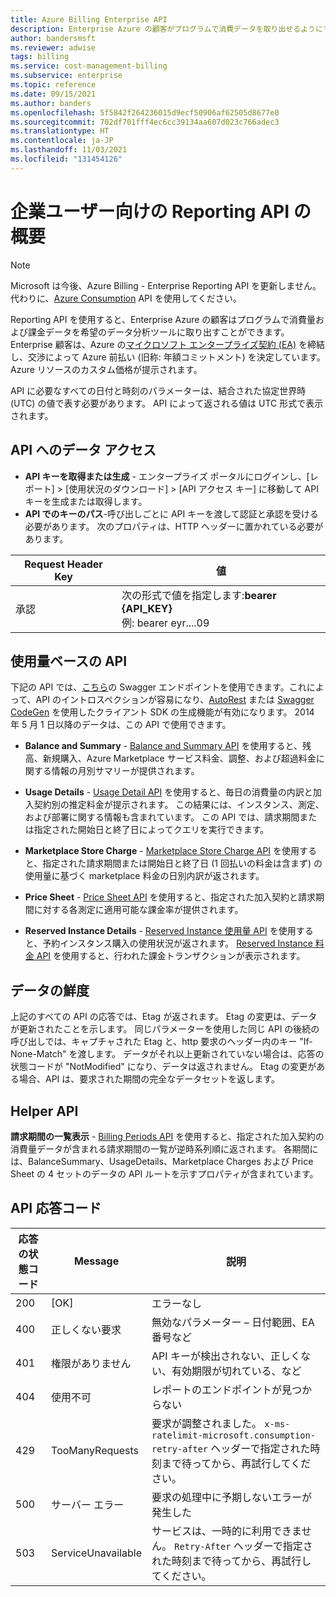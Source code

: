 ```yaml
---
title: Azure Billing Enterprise API
description: Enterprise Azure の顧客がプログラムで消費データを取り出せるようにする Reporting API について説明します。
author: bandersmsft
ms.reviewer: adwise
tags: billing
ms.service: cost-management-billing
ms.subservice: enterprise
ms.topic: reference
ms.date: 09/15/2021
ms.author: banders
ms.openlocfilehash: 5f5842f264236015d9ecf50906af62505d8677e0
ms.sourcegitcommit: 702df701fff4ec6cc39134aa607d023c766adec3
ms.translationtype: HT
ms.contentlocale: ja-JP
ms.lasthandoff: 11/03/2021
ms.locfileid: "131454126"
---
```

# <a name="overview-of-reporting-apis-for-enterprise-customers"></a>企業ユーザー向けの Reporting API の概要

> [!Note]
> Microsoft は今後、Azure Billing - Enterprise Reporting API を更新しません。 代わりに、[Azure Consumption](/rest/api/consumption) API を使用してください。

Reporting API を使用すると、Enterprise Azure の顧客はプログラムで消費量および課金データを希望のデータ分析ツールに取り出すことができます。 Enterprise 顧客は、Azure の[マイクロソフト エンタープライズ契約 (EA)](https://azure.microsoft.com/pricing/enterprise-agreement/) を締結し、交渉によって Azure 前払い (旧称: 年額コミットメント) を決定しています。Azure リソースのカスタム価格が提示されます。

API に必要なすべての日付と時刻のパラメーターは、結合された協定世界時 (UTC) の値で表す必要があります。 API によって返される値は UTC 形式で表示されます。

## <a name="enabling-data-access-to-the-api"></a>API へのデータ アクセス
* **API キーを取得または生成** - エンタープライズ ポータルにログインし、[レポート] > [使用状況のダウンロード] > [API アクセス キー] に移動して API キーを生成または取得します。
* **API でのキーのパス**-呼び出しごとに API キーを渡して認証と承認を受ける必要があります。 次のプロパティは、HTTP ヘッダーに置かれている必要があります。

|Request Header Key | 値|
|-|-|
|承認| 次の形式で値を指定します:**bearer {API_KEY}** <br/> 例: bearer eyr....09|

## <a name="consumption-based-apis"></a>使用量ベースの API
下記の API では、[こちら](https://consumption.azure.com/swagger/ui/index)の Swagger エンドポイントを使用できます。これによって、API のイントロスペクションが容易になり、[AutoRest](https://github.com/Azure/AutoRest) または [Swagger CodeGen](https://swagger.io/swagger-codegen/) を使用したクライアント SDK の生成機能が有効になります。 2014 年 5 月 1 日以降のデータは、この API で使用できます。

* **Balance and Summary** - [Balance and Summary API](/rest/api/billing/enterprise/billing-enterprise-api-balance-summary) を使用すると、残高、新規購入、Azure Marketplace サービス料金、調整、および超過料金に関する情報の月別サマリーが提供されます。

* **Usage Details** - [Usage Detail API](/rest/api/billing/enterprise/billing-enterprise-api-usage-detail) を使用すると、毎日の消費量の内訳と加入契約別の推定料金が提示されます。 この結果には、インスタンス、測定、および部署に関する情報も含まれています。 この API では、請求期間または指定された開始日と終了日によってクエリを実行できます。

* **Marketplace Store Charge** - [Marketplace Store Charge API](/rest/api/billing/enterprise/billing-enterprise-api-marketplace-storecharge) を使用すると、指定された請求期間または開始日と終了日 (1 回払いの料金は含まず) の使用量に基づく marketplace 料金の日別内訳が返されます。

* **Price Sheet** - [Price Sheet API](/rest/api/billing/enterprise/billing-enterprise-api-pricesheet) を使用すると、指定された加入契約と請求期間に対する各測定に適用可能な課金率が提供されます。

* **Reserved Instance Details** - [Reserved Instance 使用量 API](/rest/api/billing/enterprise/billing-enterprise-api-reserved-instance-usage) を使用すると、予約インスタンス購入の使用状況が返されます。 [Reserved Instance 料金 API](/rest/api/billing/enterprise/billing-enterprise-api-reserved-instance-usage) を使用すると、行われた課金トランザクションが表示されます。

## <a name="data-freshness"></a>データの鮮度
上記のすべての API の応答では、Etag が返されます。 Etag の変更は、データが更新されたことを示します。  同じパラメーターを使用した同じ API の後続の呼び出しでは、キャプチャされた Etag と、http 要求のヘッダー内のキー "If-None-Match" を渡します。 データがそれ以上更新されていない場合は、応答の状態コードが "NotModified" になり、データは返されません。 Etag の変更がある場合、API は、要求された期間の完全なデータセットを返します。

## <a name="helper-apis"></a>Helper API
 **請求期間の一覧表示** - [Billing Periods API](/rest/api/billing/enterprise/billing-enterprise-api-billing-periods) を使用すると、指定された加入契約の消費量データが含まれる請求期間の一覧が逆時系列順に返されます。 各期間には、BalanceSummary、UsageDetails、Marketplace Charges および Price Sheet の 4 セットのデータの API ルートを示すプロパティが含まれています。


## <a name="api-response-codes"></a>API 応答コード   
|応答の状態コード|Message|説明|
|-|-|-|
|200| [OK]|エラーなし|
|400| 正しくない要求| 無効なパラメーター – 日付範囲、EA 番号など|
|401| 権限がありません| API キーが検出されない、正しくない、有効期限が切れている、など|
|404| 使用不可| レポートのエンドポイントが見つからない|
|429 | TooManyRequests | 要求が調整されました。 <code>x-ms-ratelimit-microsoft.consumption-retry-after</code> ヘッダーで指定された時刻まで待ってから、再試行してください。|
|500| サーバー エラー| 要求の処理中に予期しないエラーが発生した|
| 503 | ServiceUnavailable | サービスは、一時的に利用できません。 <code>Retry-After</code> ヘッダーで指定された時刻まで待ってから、再試行してください。|
